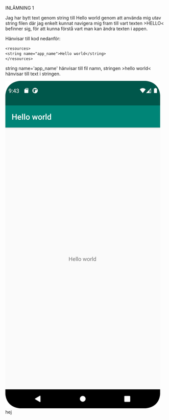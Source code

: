 
INLÄMNING 1

Jag har bytt text genom string till Hello world genom att använda mig utav string filen där jag enkelt kunnat navigera mig fram till vart texten >HELLO< 
befinner sig, för att kunna förstå vart man kan ändra texten i appen.

Hänvisar till kod nedanför:
````
<resources>
<string name="app_name">Hello world</string>
</resources>
````

string name='app_name' hänvisar till fil namn, stringen >hello world< hänvisar till text i stringen.

![](didi.screeninl1.png) hej
